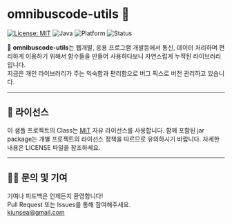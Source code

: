# omnibuscode-utils 🧪

[![License: MIT](https://img.shields.io/badge/License-MIT-blue.svg)](https://opensource.org/licenses/MIT)
![Java](https://img.shields.io/badge/language-Java-orange)
![Platform](https://img.shields.io/badge/platform-Web-blue)
![Status](https://img.shields.io/badge/status-Active-brightgreen)

📁 **omnibuscode-utils**는 
웹개발, 응용 프로그램 개발등에서 통신, 데이터 처리하며 편리하게 이용하기 위해서 함수들을 만들어 사용하다보니 자연스럽게 누적된 라이브러리입니다.  
지금은 개인 라이브러리가 주는 익숙함과 편리함으로 버그 픽스로 버전 관리하고 있습니다. 
 
---
 
## 📄 라이선스

이 샘플 프로젝트의 Class는 [MIT](LICENSE) 자유 라이선스를 사용합니다.
함께 포함된 jar package는 개별 프로젝트의 라이선스 정책을 따르므로 유의하시기 바랍니다.
자세한 내용은 LICENSE 파일을 참조하세요.

---

## 🙋‍♀️ 문의 및 기여

기여나 피드백은 언제든지 환영합니다!  
Pull Request 또는 Issues를 통해 참여해주세요.  
kiunsea@gmail.com

